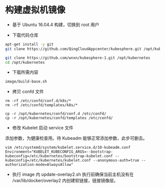 # 构建虚拟机镜像

- 基于 Ubuntu 16.04.4 构建，切换到 root 用户

- 下载代码仓库
```bash
apt-get install -y git
git clone https://github.com/QingCloudAppcenter/kubesphere.git /opt/kubernetes

git clone https://github.com/wnxn/kubesphere-1.git /opt/kubernetes
cd /opt/kubernetes
```

- 下载所需内容

```bash
image/build-base.sh
```

- 拷贝 confd 文件
```
rm -rf /etc/confd/conf.d/k8s/*
rm -rf /etc/confd/templates/k8s/*
```

```
cp -r /opt/kubernetes/confd/conf.d /etc/confd/
cp -r /opt/kubernetes/confd/templates /etc/confd/
```

- 修改 Kubelet 启动 service 文件

添加参数，为健康检查用。待 Kubeadm 能够正常添加参数，此步可删去。

```
vim /etc/systemd/system/kubelet.service.d/10-kubeadm.conf
Environment="KUBELET_KUBECONFIG_ARGS=--bootstrap-kubeconfig=/etc/kubernetes/bootstrap-kubelet.conf --kubeconfig=/etc/kubernetes/kubelet.conf --anonymous-auth=true --authorization-mode=AlwaysAllow"
```

- 执行 image 内 update-overlay2.sh
执行前确保当前主机没有在 /var/lib/docker/overlay2 内创建软链接，链接镜像层。